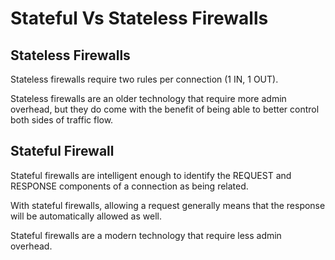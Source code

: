 # Stateful Vs Stateless Firewalls

## Stateless Firewalls

Stateless firewalls require two rules per connection (1 IN, 1 OUT).

Stateless firewalls are an older technology that require more admin overhead, but they do come with the benefit of being able to better control both sides of traffic flow.

## Stateful Firewall

Stateful firewalls are intelligent enough to identify the REQUEST and RESPONSE components of a connection as being related.

With stateful firewalls, allowing a request generally means that the response will be automatically allowed as well.

Stateful firewalls are a modern technology that require less admin overhead.
